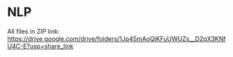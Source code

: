 # NLP

All files in ZIP link:
https://drive.google.com/drive/folders/1Jp45mAoQjKFuUWUZs__D2qX3KNfU4C-E?usp=share_link
